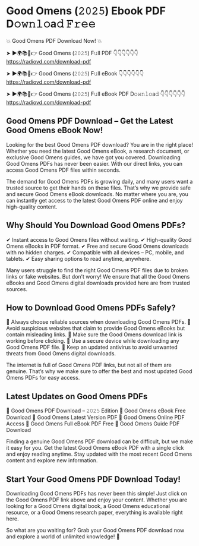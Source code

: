 # Good Omens (𝟸𝟶𝟸𝟻) Ebook PDF D𝚘𝚠𝚗𝚕𝚘a𝚍 𝙵𝚛𝚎𝚎

💥 Good Omens PDF Download Now! 💥

➤ ►🌍📚📱👉 Good Omens (𝟸𝟶𝟸𝟻) F𝚞ll PDF 👇👇👇👇👇👇
https://radiovd.com/download-pdf

➤ ►🌍📚📱👉 Good Omens (𝟸𝟶𝟸𝟻) F𝚞ll eBook 👇👇👇👇👇👇
https://radiovd.com/download-pdf

➤ ►🌍📚📱👉 Good Omens (𝟸𝟶𝟸𝟻) F𝚞ll eBook PDF D𝚘𝚠𝚗𝚕𝚘a𝚍 👇👇👇👇👇👇
https://radiovd.com/download-pdf

## Good Omens PDF Download – Get the Latest Good Omens eBook Now!

Looking for the best Good Omens PDF download? You are in the right place! Whether you need the latest Good Omens eBook, a research document, or exclusive Good Omens guides, we have got you covered. Downloading Good Omens PDFs has never been easier. With our direct links, you can access Good Omens PDF files within seconds.

The demand for Good Omens PDFs is growing daily, and many users want a trusted source to get their hands on these files. That’s why we provide safe and secure Good Omens eBook downloads. No matter where you are, you can instantly get access to the latest Good Omens PDF online and enjoy high-quality content.

## Why Should You Download Good Omens PDFs?

✔ Instant access to Good Omens files without waiting.
✔ High-quality Good Omens eBooks in PDF format.
✔ Free and secure Good Omens downloads with no hidden charges.
✔ Compatible with all devices – PC, mobile, and tablets.
✔ Easy sharing options to read anytime, anywhere.

Many users struggle to find the right Good Omens PDF files due to broken links or fake websites. But don’t worry! We ensure that all the Good Omens eBooks and Good Omens digital downloads provided here are from trusted sources.

## How to Download Good Omens PDFs Safely?

📌 Always choose reliable sources when downloading Good Omens PDFs.
📌 Avoid suspicious websites that claim to provide Good Omens eBooks but contain misleading links.
📌 Make sure the Good Omens download link is working before clicking.
📌 Use a secure device while downloading any Good Omens PDF file.
📌 Keep an updated antivirus to avoid unwanted threats from Good Omens digital downloads.

The internet is full of Good Omens PDF links, but not all of them are genuine. That’s why we make sure to offer the best and most updated Good Omens PDFs for easy access.

## Latest Updates on Good Omens PDFs

🔹 Good Omens PDF Download – 𝟸𝟶𝟸𝟻 Edition
🔹 Good Omens eBook Free Download
🔹 Good Omens Latest Version PDF
🔹 Good Omens Online PDF Access
🔹 Good Omens Full eBook PDF Free
🔹 Good Omens Guide PDF Download

Finding a genuine Good Omens PDF download can be difficult, but we make it easy for you. Get the latest Good Omens eBook PDF with a single click and enjoy reading anytime. Stay updated with the most recent Good Omens content and explore new information.

## Start Your Good Omens PDF Download Today!

Downloading Good Omens PDFs has never been this simple! Just click on the Good Omens PDF link above and enjoy your content. Whether you are looking for a Good Omens digital book, a Good Omens educational resource, or a Good Omens research paper, everything is available right here.

So what are you waiting for? Grab your Good Omens PDF download now and explore a world of unlimited knowledge! 🚀